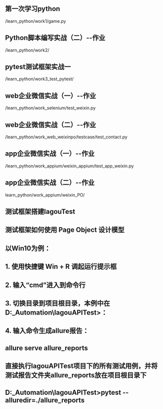 ## 第一次学习python
/learn_python/work1/game.py

## Python脚本编写实战（二）--作业
/learn_python/work2/

## pytest测试框架实战一
/learn_python/work3_test_pytest/

## web企业微信实战（一）--作业
/learn_python/work_selenium/test_weixin.py

## web企业微信实战（二）--作业
/learn_python/work_web_weixinpo/testcase/test_contact.py

## app企业微信实战（一）--作业
/learn_python/work_appium/weixin_appium/test_app_weixin.py

## app企业微信实战（二）--作业
learn_python/work_appium/weixin_PO/
## 测试框架搭建lagouTest
## 测试框架如何使用 Page Object 设计模型


## 以Win10为例：
## 1. 使用快捷键 Win + R 调起运行提示框
## 2. 输入“cmd”进入到命令行
## 3. 切换目录到项目根目录，本例中在D:\_Automation\lagouAPITest>：
## 4. 输入命令生成allure报告：
## allure serve allure_reports

## 直接执行lagouAPITest项目下的所有测试用例，并将测试报告文件夹allure_reports放在项目根目录下
## D:\_Automation\lagouAPITest>pytest --alluredir=./allure_reports